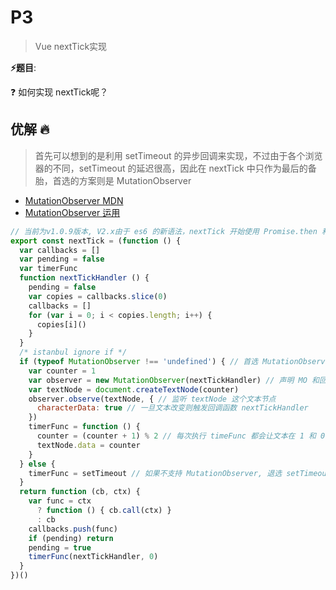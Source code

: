 # P3

> Vue nextTick实现

**⚡题目**:

❓ 如何实现 nextTick呢？

## 优解 🔥

> 首先可以想到的是利用 setTimeout 的异步回调来实现，不过由于各个浏览器的不同，setTimeout 的延迟很高，因此在 nextTick 中只作为最后的备胎，首选的方案则是 MutationObserver

- [MutationObserver MDN](https://developer.mozilla.org/zh-CN/docs/Web/API/MutationObserver)
- [MutationObserver 运用](https://juejin.im/post/5c26d01a6fb9a049b07d6ce2)

```js
// 当前为v1.0.9版本, V2.x由于 es6 的新语法，nextTick 开始使用 Promise.then 和 MO 来做首选和次选，在前面的讨论中已经提到，Promise.then 也属于 microtask。
export const nextTick = (function () {
  var callbacks = []
  var pending = false
  var timerFunc
  function nextTickHandler () {
    pending = false
    var copies = callbacks.slice(0)
    callbacks = []
    for (var i = 0; i < copies.length; i++) {
      copies[i]()
    }
  }
  /* istanbul ignore if */
  if (typeof MutationObserver !== 'undefined') { // 首选 MutationObserver 
    var counter = 1
    var observer = new MutationObserver(nextTickHandler) // 声明 MO 和回调函数
    var textNode = document.createTextNode(counter)
    observer.observe(textNode, { // 监听 textNode 这个文本节点
      characterData: true // 一旦文本改变则触发回调函数 nextTickHandler
    })
    timerFunc = function () {
      counter = (counter + 1) % 2 // 每次执行 timeFunc 都会让文本在 1 和 0 间切换
      textNode.data = counter
    }
  } else {
    timerFunc = setTimeout // 如果不支持 MutationObserver, 退选 setTimeout
  }
  return function (cb, ctx) {
    var func = ctx
      ? function () { cb.call(ctx) }
      : cb
    callbacks.push(func)
    if (pending) return
    pending = true
    timerFunc(nextTickHandler, 0)
  }
})()

```
